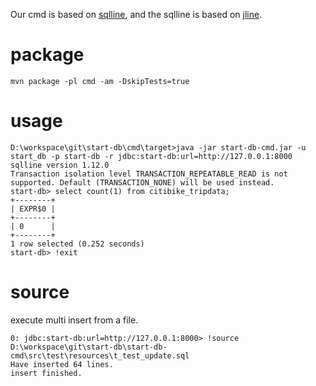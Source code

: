 
Our cmd is based on [sqlline](https://github.com/julianhyde/sqlline), and the sqlline is based on [jline](https://github.com/jline/jline3).

# package

```shell
mvn package -pl cmd -am -DskipTests=true
```

# usage

```shell
D:\workspace\git\start-db\cmd\target>java -jar start-db-cmd.jar -u start_db -p start-db -r jdbc:start-db:url=http://127.0.0.1:8000
sqlline version 1.12.0
Transaction isolation level TRANSACTION_REPEATABLE_READ is not supported. Default (TRANSACTION_NONE) will be used instead.
start-db> select count(1) from citibike_tripdata;
+--------+
| EXPR$0 |
+--------+
| 0      |
+--------+
1 row selected (0.252 seconds)
start-db> !exit
```

# source

execute multi insert from a file.

```shell
0: jdbc:start-db:url=http://127.0.0.1:8000> !source D:\workspace\git\start-db\start-db-cmd\src\test\resources\t_test_update.sql
Have inserted 64 lines.
insert finished.
```
